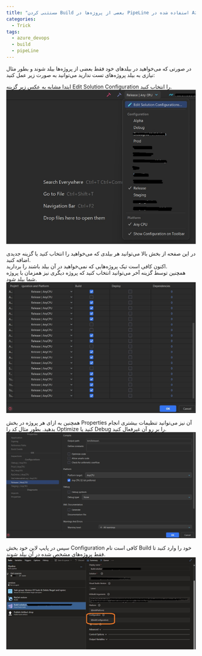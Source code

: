 ```yaml
---
title: "مستثنی کردن Build بعضی از پروژه‌ها در PipeLine استفاده شده در AzureDevOps"
categories:
  - Trick
tags:
  - azure_devops
  - build
  - pipeLine
---
```


در صورتی که می‌خواهید در بیلد‌های خود فقط بعضی از پروژه‌ها بیلد شوند و بطور مثال نیازی به بیلد پروژه‌های تست ندارید می‌توانید به صورت زیر عمل کنید:  

ابتدا مشابه به عکس زیر گزینه Edit Solution Configuration را انتخاب کنید.  
![mhkarami97](/assets/img/build1.jpg)  

در این صفحه از بخش بالا می‌توانید هر بیلدی که می‌خواهید را انتخاب کنید یا گزینه جدیدی اضافه کنید.  
اکنون کافی است تیک پروژه‌هایی که نمی‌خواهید در آن بیلد باشند را بردارید.  
همچنین توسط گزینه آخر می‌توانید انتخاب کنید که پروژه دیگری نیز همزمان با پروژه شما بیلد شود.  
![mhkarami97](/assets/img/build2.jpg)  

همچنین به ازای هر پروژه در بخش Properties آن نیز می‌توانید تنظیمات بیشتری انجام بدهید. بطور مثال کد را Optimize کنید یا Debug را بر رو آن غیرفعال کنید.  
![mhkarami97](/assets/img/build4.jpg)  

سپس در پایپ لاین خود بخش Configuration کافی است نام Build خود را وارد کنید تا فقط پروژه‌های مشخص شده در آن بیلد شوند.  
![mhkarami97](/assets/img/build3.jpg)  